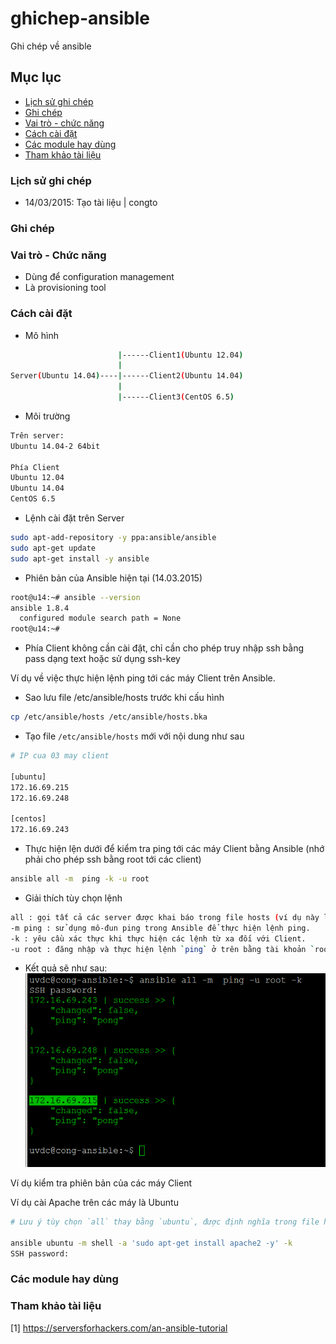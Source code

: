 # ghichep-ansible
Ghi chép về ansible


## Mục lục 
- [Lịch sử ghi chép](#lichsughichep)
- [Ghi chép](#ghichep)
- [Vai trò - chức năng](#vaitrochucnang)
- [Cách cài đặt](#cachcaidat)
- [Các module hay dùng](#cacmodulehaydung)
- [Tham khảo tài liệu](#thamkhaotailieu)


<a name="lichsughichep"></a>
### Lịch sử ghi chép
- 14/03/2015: Tạo tài liệu | congto

<a name="ghichep"></a>
### Ghi chép

<a name="vaitrochucnang"></a>
### Vai trò - Chức năng
- Dùng để configuration management
- Là provisioning tool 

<a name="cachcaidat"></a>
### Cách cài đặt
- Mô hình
```sh
                        |------Client1(Ubuntu 12.04)
                        |
Server(Ubuntu 14.04)----|------Client2(Ubuntu 14.04)
                        |
                        |------Client3(CentOS 6.5)
```
- Môi trường
```sh
Trên server: 
Ubuntu 14.04-2 64bit

Phía Client 
Ubuntu 12.04
Ubuntu 14.04
CentOS 6.5
```
- Lệnh cài đặt trên Server
```sh
sudo apt-add-repository -y ppa:ansible/ansible
sudo apt-get update
sudo apt-get install -y ansible
```
- Phiên bản của Ansible hiện tại (14.03.2015)
```sh
root@u14:~# ansible --version
ansible 1.8.4
  configured module search path = None
root@u14:~#
```

- Phía Client không cần cài đặt, chỉ cần cho phép truy nhập ssh bằng pass dạng text hoặc sử dụng ssh-key

Ví dụ về việc thực hiện lệnh ping tới các máy Client trên Ansible.
- Sao lưu file /etc/ansible/hosts trước khi cấu hình
```sh
cp /etc/ansible/hosts /etc/ansible/hosts.bka
``` 

- Tạo file `/etc/ansible/hosts` mới với nội dung như sau
```sh
# IP cua 03 may client

[ubuntu]
172.16.69.215
172.16.69.248

[centos]
172.16.69.243
```

- Thực hiện lện dưới để kiểm tra ping tới các máy Client bằng Ansible (nhớ phải cho phép ssh bằng root tới các client)
```sh
ansible all -m  ping -k -u root
```

- Giải thích tùy chọn lệnh
```sh
all : gọi tất cả các server được khai báo trong file hosts (ví dụ này là 04 server, kể cả chính máy chủ cài Ansible Server)
-m ping : sử dụng mô-đun ping trong Ansible để thực hiện lệnh ping.
-k : yêu cầu xác thực khi thực hiện các lệnh từ xa đối với Client.
-u root : đăng nhập và thực hiện lệnh `ping` ở trên bằng tài khoản `root` của Client. Mặc định sử dụng quyền `root`
```

- Kết quả sẽ như sau:
![ansible-ping](images/ansible-ping.png)

Ví dụ kiểm tra phiên bản của các máy Client

Ví dụ cài Apache trên các máy là Ubuntu
```sh
# Lưu ý tùy chọn `all` thay bằng `ubuntu`, được định nghĩa trong file hosts.

ansible ubuntu -m shell -a 'sudo apt-get install apache2 -y' -k
SSH password:
```

<a name="cacmodulehaydung"></a>
### Các module hay dùng


<a name="thamkhaotailieu"></a>
### Tham khảo tài liệu
[1] https://serversforhackers.com/an-ansible-tutorial
